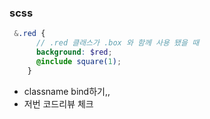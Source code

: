 ### scss

```scss
 &.red {
      // .red 클래스가 .box 와 함께 사용 됐을 때
      background: $red;
      @include square(1);
    }
```

- classname bind하기,,
- 저번 코드리뷰 체크